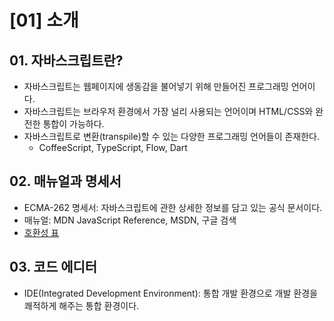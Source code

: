 # [01] 소개
## 01. 자바스크립트란?
- 자바스크립트는 웹페이지에 생동감을 불어넣기 위해 만들어진 프로그래밍 언어이다.
- 자바스크립트는 브라우저 환경에서 가장 널리 사용되는 언어이며 HTML/CSS와 완전한 통합이 가능하다.
- 자바스크립트로 변환(transpile)할 수 있는 다양한 프로그래밍 언어들이 존재한다.
  - CoffeeScript, TypeScript, Flow, Dart

## 02. 매뉴얼과 명세서
- ECMA-262 명세서: 자바스크립트에 관한 상세한 정보를 담고 있는 공식 문서이다.
- 매뉴얼: MDN JavaScript Reference, MSDN, 구글 검색
- [호환성 표](https://caniuse.com/)

## 03. 코드 에디터
- IDE(Integrated Development Environment): 통합 개발 환경으로 개발 환경을 쾌적하게 해주는 통합 환경이다.
